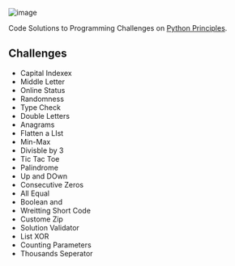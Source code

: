 ![image](https://user-images.githubusercontent.com/72005563/178119601-7e0d58e5-b583-4741-88e4-293b751e4a94.png)

Code Solutions to Programming Challenges on [Python Principles](https://pythonprinciples.com/challenges/).

## Challenges
- Capital Indexex
- Middle  Letter
- Online Status
- Randomness
- Type Check
- Double Letters
- Anagrams
- Flatten a LIst
- Min-Max
- Divisble by 3
- Tic Tac Toe
- Palindrome
- Up and DOwn
- Consecutive Zeros
- All Equal
- Boolean and
- Wreitting Short Code
- Custome Zip
- Solution Validator
- List XOR
- Counting Parameters
- Thousands Seperator


